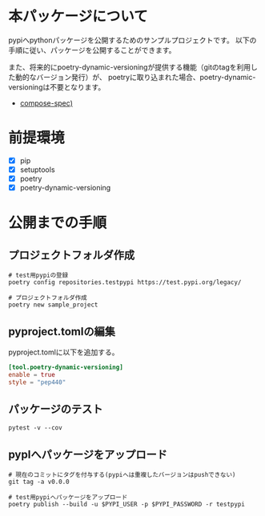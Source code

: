 # 本パッケージについて
pypiへpythonパッケージを公開するためのサンプルプロジェクトです。
以下の手順に従い、パッケージを公開することができます。

また、将来的にpoetry-dynamic-versioningが提供する機能（gitのtagを利用した動的なバージョン発行）が、
poetryに取り込まれた場合、poetry-dynamic-versioningは不要となります。

- [compose-spec)](https://github.com/compose-spec/compose-spec)


# 前提環境
- [x] pip
- [x] setuptools
- [x] poetry
- [x] poetry-dynamic-versioning

# 公開までの手順

## プロジェクトフォルダ作成
``` shell
# test用pypiの登録
poetry config repositories.testpypi https://test.pypi.org/legacy/

# プロジェクトフォルダ作成
poetry new sample_project
```

## pyproject.tomlの編集
pyproject.tomlに以下を追加する。

``` toml
[tool.poetry-dynamic-versioning]
enable = true
style = "pep440"
```


## パッケージのテスト
``` shell
pytest -v --cov
```

## pypIへパッケージをアップロード

``` shell
# 現在のコミットにタグを付与する(pypiへは重複したバージョンはpushできない)
git tag -a v0.0.0

# test用pypiへパッケージをアップロード
poetry publish --build -u $PYPI_USER -p $PYPI_PASSWORD -r testpypi

```


